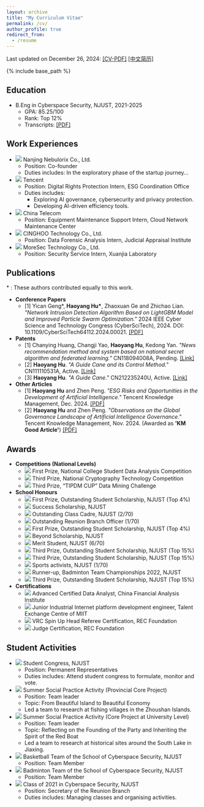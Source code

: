 ```yaml
---
layout: archive
title: "My Curriculum Vitae"
permalink: /cv/
author_profile: true
redirect_from:
  - /resume
---
```


Last updated on December 26, 2024: <a href="https://ALIENHHY.github.io/_pages/CV_Haoyang_Hu_NJUST.pdf" target="_blank">[CV-PDF]</a>    <a href="https://ALIENHHY.github.io/_pages/胡皓阳中文简历.pdf" target="_blank">[中文简历]</a>

{% include base_path %}

Education
---
* B.Eng in Cyberspace Security, NJUST, 2021-2025
  * GPA: 85.25/100
  * Rank: Top 12%
  * Transcripts: <a href="https://ALIENHHY.github.io/_pages/Transcripts-Haoyang Hu.pdf" target="_blank">[PDF]</a>

Work Experiences
---
* ![](https://img.shields.io/badge/Nov.%202024--Current-FFFF00) Nanjing Nebulorix Co., Ltd.
  * Position: Co-founder
  * Duties includes: In the exploratory phase of the startup journey...
* ![](https://img.shields.io/badge/Sep.%202024--Dec.%202024-FFFF00) Tencent
  * Position: Digital Rights Protection Intern, ESG Coordination Office
  * Duties includes:
      * Exploring AI governance, cybersecurity and privacy protection.
      * Developing AI-driven efficiency tools.
* ![](https://img.shields.io/badge/Jan.%202024--Feb.%202024-FFFF00) China Telecom
  * Position: Equipment Maintenance Support Intern, Cloud Network Maintenance Center
* ![](https://img.shields.io/badge/Jul.%202023--Aug.%202023-FFFF00) CINGHOO Technology Co., Ltd.
  * Position: Data Forensic Analysis Intern, Judicial Appraisal Institute
* ![](https://img.shields.io/badge/Jul.%202022--Aug.%202022-FFFF00) MoreSec Technology Co., Ltd.
  * Position: Security Service Intern, Xuanjia Laboratory

Publications
---
\* : These authors contributed equally to this work.
* **Conference Papers**
  * [1] Yican Geng\*, **Haoyang Hu\***, Zhaoxuan Ge and Zhichao Lian. *"Network Intrusion Detection Algorithm Based on LightGBM Model and Improved Particle Swarm Optimization."* 2024 IEEE Cyber Science and Technology Congress (CyberSciTech), 2024. DOI: 10.1109/CyberSciTech64112.2024.00021. <a href="https://ALIENHHY.github.io/_pages/CyberSciTech2024.pdf" target="_blank">[PDF]</a>
* **Patents**
  * [1] Chanying Huang, Changji Yao, **Haoyang Hu**, Kedong Yan. *"News recommendation method and system based on national secret algorithm and federated learning."* CN118094008A, Pending. <a href="https://patents.google.com/patent/CN118094008A" target="_blank">[Link]</a>
  * [2] **Haoyang Hu**. *"A Guide Cane and its Control Method."* CN111110531A, Active. <a href="https://patents.google.com/patent/CN111110531A" target="_blank">[Link]</a>
  * [3] **Haoyang Hu**. *"A Guide Cane."* CN212235240U, Active. <a href="https://patents.google.com/patent/CN212235240U" target="_blank">[Link]</a>
* **Other Articles**
  * [1] **Haoyang Hu** and Zhen Peng. *"ESG Risks and Opportunities in the Development of Artificial Intelligence."* Tencent Knowledge Management, Dec. 2024. <a href="https://ALIENHHY.github.io/_pages/人工智能发展的ESG风险与机遇【终】.pdf" target="_blank">[PDF]</a>
  * [2] **Haoyang Hu** and Zhen Peng. *"Observations on the Global Governance Landscape of Artificial Intelligence Governance."* Tencent Knowledge Management, Nov. 2024. (Awarded as **'KM Good Article'**) <a href="https://ALIENHHY.github.io/_pages/人工智能治理全球治理态势观察.pdf" target="_blank">[PDF]</a>

Awards
---
* **Competitions (National Levels)**
  * ![](https://img.shields.io/badge/Dec.%202023-FF0000) First Prize, National College Student Data Analysis Competition
  * ![](https://img.shields.io/badge/Nov.%202023-FF0000) Third Prize, National Cryptography Technology Competition
  * ![](https://img.shields.io/badge/Jun.%202023-FF0000) Third Prize, “TIPDM CUP” Data Mining Challenge
* **School Honours**
  * ![](https://img.shields.io/badge/Sep.%202024-FF0000) First Prize, Outstanding Student Scholarship, NJUST (Top 4%)
  * ![](https://img.shields.io/badge/Sep.%202024-FF0000) Success Scholarship, NJUST
  * ![](https://img.shields.io/badge/Sep.%202024-FF0000) Outstanding Class Cadre, NJUST (2/70)
  * ![](https://img.shields.io/badge/Apr.%202024-FF0000) Outstanding Reunion Branch Officer (1/70)
  * ![](https://img.shields.io/badge/Mar.%202024-FF0000) First Prize, Outstanding Student Scholarship, NJUST (Top 4%)
  * ![](https://img.shields.io/badge/Mar.%202024-FF0000) Beyond Scholarship, NJUST
  * ![](https://img.shields.io/badge/Nov.%202023-FF0000) Merit Student, NJUST (6/70)
  * ![](https://img.shields.io/badge/Sep.%202023-FF0000) Third Prize, Outstanding Student Scholarship, NJUST (Top 15%)
  * ![](https://img.shields.io/badge/Mar.%202023-FF0000) Third Prize, Outstanding Student Scholarship, NJUST (Top 15%)
  * ![](https://img.shields.io/badge/Nov.%202022-FF0000) Sports activists, NJUST (1/70)
  * ![](https://img.shields.io/badge/Nov.%202022-FF0000) Runner-up, Badminton Team Championships 2022, NJUST
  * ![](https://img.shields.io/badge/Sep.%202022-FF0000) Third Prize, Outstanding Student Scholarship, NJUST (Top 15%)
* **Certifications**
  * ![](https://img.shields.io/badge/Feb.%202024-FF0000) Advanced Certified Data Analyst, China Financial Analysis Institute
  * ![](https://img.shields.io/badge/Jun.%202023-FF0000) Junior Industrial Internet platform development engineer, Talent Exchange Centre of MIIT
  * ![](https://img.shields.io/badge/Apr.%202023-FF0000) VRC Spin Up Head Referee Certification, REC Foundation
  * ![](https://img.shields.io/badge/Apr.%202023-FF0000) Judge Certification, REC Foundation

Student Activities
---
* ![](https://img.shields.io/badge/May.%202024--Current-A020F0) Student Congress, NJUST
  * Position: Permanent Representatives
  * Duties includes: Attend student congress to formulate, monitor and vote.
* ![](https://img.shields.io/badge/Jul.%202023--Aug.%202023-A020F0) Summer Social Practice Activity (Provincial Core Project)
  * Position: Team leader
  * Topic: From Beautiful Island to Beautiful Economy
  * Led a team to research at fishing villages in the Zhoushan Islands.
* ![](https://img.shields.io/badge/Jul.%202022--Aug.%202022-A020F0) Summer Social Practice Activity (Core Project at University Level)
  * Position: Team leader
  * Topic: Reflecting on the Founding of the Party and Inheriting the Spirit of the Red Boat
  * Led a team to research at historical sites around the South Lake in Jiaxing.
* ![](https://img.shields.io/badge/Sep.%202021--Current-A020F0) Basketball Team of the School of Cyberspace Security, NJUST
  * Position: Team Member
* ![](https://img.shields.io/badge/Sep.%202021--Current-A020F0) Badminton Team of the School of Cyberspace Security, NJUST
  * Position: Team Member
* ![](https://img.shields.io/badge/Sep.%202021--Current-A020F0) Class of 2021 in Cyberspace Security, NJUST
  * Position: Secretary of the Reunion Branch
  * Duties includes: Managing classes and organising activities.
